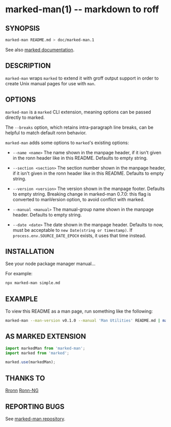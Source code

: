marked-man(1) -- markdown to roff
=================================

SYNOPSIS
--------

```bash
marked-man README.md > doc/marked-man.1
```

See also [marked documentation](https://marked.js.org/).

DESCRIPTION
-----------

`marked-man` wraps `marked` to extend it with groff output support in order to
create Unix manual pages for use with `man`.

OPTIONS
-------

`marked-man` is a `marked` CLI extension, meaning options can be passed directly to marked.

The `--breaks` option, which retains intra-paragraph line breaks, can be helpful to match default ronn behavior.

`marked-man` adds some options to `marked`'s existing options:

* `--name <name>`
The name shown in the manpage header, if it isn't given in the ronn header like in this README.
Defaults to empty string.

* `--section <section>`
The section number shown in the manpage header, if it isn't given in the ronn header like in this README.
Defaults to empty string.

* `--version <version>`
The version shown in the manpage footer.
Defaults to empty string.
Breaking change in marked-man 0.7.0: this flag is converted to manVersion option,
to avoid conflict with marked.

* `--manual <manual>`
The manual-group name shown in the manpage header.
Defaults to empty string.

* `--date <date>`
The date shown in the manpage header.
Defaults to now, must be acceptable to `new Date(string or timestamp)`.
If `process.env.SOURCE_DATE_EPOCH` exists, it uses that time instead.

INSTALLATION
------------

See your node package manager manual...

For example:

```bash
npx marked-man simple.md
```

EXAMPLE
-------

To view this README as a man page, run something like the following:

```bash
marked-man --man-version v0.1.0 --manual 'Man Utilities' README.md | man /dev/stdin
```

AS MARKED EXTENSION
-------------------

```js
import markedMan from 'marked-man';
import marked from 'marked';

marked.use(markedMan);
```

THANKS TO
---------

[Rronn](https://github.com/rtomayko/ronn)
[Ronn-NG](https://github.com/apjanke/ronn-ng)

REPORTING BUGS
--------------

See [marked-man repository](https://github.com/kapouer/marked-man).
